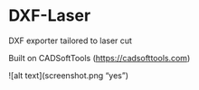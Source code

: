# DXF-Laser
DXF exporter tailored to laser cut

Built on  CADSoftTools (https://cadsofttools.com)


![alt text](screenshot.png “yes”)